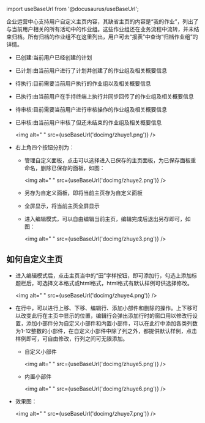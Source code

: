 
import useBaseUrl from '@docusaurus/useBaseUrl';

企业运营中心支持用户自定义主页内容，其缺省主页的内容是“我的作业”，列出了与当前用户相关的所有活动中的作业组。这些作业组还在业务流程中流转，并未结束归档。所有归档的作业组不在这里列出，用户可去“报表”中查询“归档作业组”的详情。

* 已创建:当前用户已经创建的计划
* 已计划:由当前用户进行了计划并创建了的作业组及相关概要信息
* 待执行:目前需要当前用户执行的作业组以及相关概要信息
* 已执行:由当前用户在手持终端上执行并同步回传了的作业组及相关概要信息
* 待审核:目前需要当前用户进行审核操作的作业组及相关概要信息
* 已审核:由当前用户审核了但还未结束的作业组及相关概要信息

  <img alt=" " src={useBaseUrl('docimg/zhuye1.png')} />

* 右上角四个按钮分别为：
  * 管理自定义面板，点击可以选择进入已保存的主页面板，为已保存面板重命名，删除已保存的面板，如图：

    <img alt=" " src={useBaseUrl('docimg/zhuye2.png')} />

  * 另存为自定义面板，即将当前主页存为自定义面板
  * 全屏显示，将当前主页全屏显示
  * 进入编辑模式，可以自由编辑当前主页，编辑完成后退出另存即可，如图：

    <img alt=" " src={useBaseUrl('docimg/zhuye3.png')} />

## 如何自定义主页

* 进入编辑模式后，点击主页当中的“田”字样按钮，即可添加行，勾选上添加标题栏后，可选择文本格式或html格式，html格式有默认样例可供选择修改。

  <img alt=" " src={useBaseUrl('docimg/zhuye4.png')} />

* 在行中，可以进行上移、下移、编辑行、添加小部件和删除的操作。上下移可以改变此行在主页中显示的位置，编辑行会弹出添加行时的窗口用以修改行设置，添加小部件分为自定义小部件和内置小部件，可以在此行中添加各类列数为1-12整数的小部件，在自定义小部件中除了列之外，都提供默认样例，点击样例即可，可自由修改，行列之间可无限添加。
  * 自定义小部件

    <img alt=" " src={useBaseUrl('docimg/zhuye5.png')} />

  * 内置小部件

    <img alt=" " src={useBaseUrl('docimg/zhuye6.png')} />

*  效果图：

   <img alt=" " src={useBaseUrl('docimg/zhuye7.png')} />